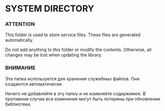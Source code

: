 SYSTEM DIRECTORY
=====================

### ATTENTION ###

This folder is used to store service files. These files are generated automatically.

Do not add anything to this folder or modify the contents. Otherwise, all changes may be lost when updating the library.


### ВНИМАНИЕ ###

Эта папка используется для хранения служебных файлов. Они создаются автоматически.

Ничего не добавляйте в эту папку и не изменяйте содержимое. В противном случае все изменения могут быть потеряны при обновлении библиотеки.